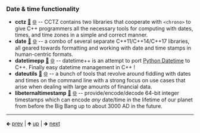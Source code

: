 

### Date & time functionality

- **cctz** [📁](./cctz) [🌐](https://github.com/GerHobbelt/cctz) -- CCTZ contains two libraries that cooperate with `<chrono>` to give C++ programmers all the necessary tools for computing with dates, times, and time zones in a simple and correct manner.
- **date** [📁](./date) [🌐](https://github.com/GerHobbelt/date) -- a combo of several separate C++11/C++14/C++17 libraries, all geared towards formatting and working with date and time stamps in human-centric formats.
- **datetimepp** [📁](./datetimepp) [🌐](https://github.com/GerHobbelt/datetimepp) -- datetime++ is an attempt to port [Python Datetime](https://docs.python.org/3/library/datetime.html) to C++. Finally easy datetime management in C++ !
- **dateutils** [📁](./dateutils) [🌐](https://github.com/GerHobbelt/dateutils) -- a bunch of tools that revolve around fiddling with dates and times on the command line with a strong focus on use cases that arise when dealing with large amounts of financial data.
- **libeternaltimestamp** [📁](./libeternaltimestamp) [🌐](https://github.com/GerHobbelt/libeternaltimestamp) -- provide/encode/decode 64-bit integer timestamps which can encode *any* date/time in the lifetime of our planet from before the Big Bang up to about 3000 AD in the future.















	
----

🡸 [prev](./0058-cpu-features-capabilities.md)  |  🡹 [up](./0056-multi-processing-core.md)  |  🡺 [next](./0060-misc-core.md)
